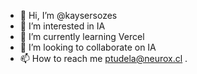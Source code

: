 - 👋 Hi, I’m @kaysersozes
- 👀 I’m interested in IA
- 🌱 I’m currently learning Vercel
- 💞️ I’m looking to collaborate on IA
- 📫 How to reach me ptudela@neurox.cl
.

<!---
kaysersozes/kaysersozes is a ✨ special ✨ repository because its `README.md` (this file) appears on your GitHub profile.
You can click the Preview link to take a look at your changes.
--->
